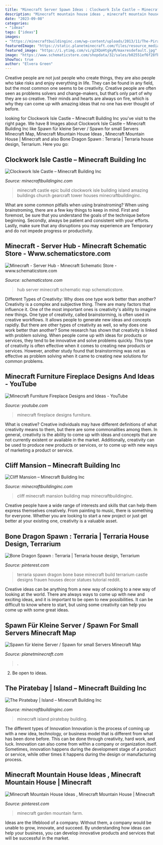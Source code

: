 ```yaml
---
title: "Minecraft Server Spawn Ideas : Clockwork Isle Castle – Minecraft Building Inc"
description: "Minecraft mountain house ideas , minecraft mountain house"
date: "2023-09-08"
categories:
- "ideas"
tags: ["ideas"]
images:
- "https://minecraftbuildinginc.com/wp-content/uploads/2013/11/The-Piratebay-minecraft-building-ideas-3.jpg"
featuredImage: "https://static.planetminecraft.com/files/resource_media/screenshot/1934/2019-08-22-09-53-30-1566461025.png"
featured_image: "https://i.ytimg.com/vi/g2XQoHtgkyM/maxresdefault.jpg"
image: "https://www.schematicstore.com/shopdata/32/sales/b02551ef6f28fb1a89ee3970976ec04b.png"
ShowToc: true
author: "Elvera Green"
---
```



Creative people are not just people who create things, they are also people who take risks and enjoy everything in life. They can be found in any field, but the most common one seems to be creativity. Creative people are often seen as problems solvers and change-makers, but that’s only part of why they are so creative. Their minds and hearts are always on fire, which is why they can come up with amazing ideas that no one has ever thought of before.

	

		
looking for Clockwork Isle Castle – Minecraft Building Inc you've visit to the right page. We have 8 Images about Clockwork Isle Castle – Minecraft Building Inc like Spawn für kleine Server / Spawn for small Servers Minecraft Map, Minecraft Mountain House Ideas , Minecraft Mountain House | Minecraft and also Bone Dragon Spawn : Terraria | Terraria house design, Terrarium. Here you go:
		
    
## Clockwork Isle Castle – Minecraft Building Inc

<img loading=lazy src="https://minecraftbuildinginc.com/wp-content/uploads/2015/01/Clockwork-Isle-Minecraft-castle-building-ideas-660x330.jpg" onerror="this.onerror=null;this.src='https://tse2.mm.bing.net/th?id=OIP.pkfceM7LxA2639pIiEfv6QHaDt&amp;pid=15.1';" alt="Clockwork Isle Castle – Minecraft Building Inc">

_Source: minecraftbuildinginc.com_

>minecraft castle epic build clockwork isle building island amazing buildings church gearcraft tower houses minecraftbuildinginc. 

	

What are some common pitfalls when using brainstroming?
When using brainstroming, there are a few key things to keep in mind. First and foremost, be sure that you understand the goals of the technique before beginning. Secondly, always be patient and consistent with your efforts. Lastly, make sure that any disruptions you may experience are Temporary and do not impede progress or productivity.

    
## Minecraft - Server Hub - Minecraft Schematic Store - Www.schematicstore.com

<img loading=lazy src="https://www.schematicstore.com/shopdata/32/sales/b02551ef6f28fb1a89ee3970976ec04b.png" onerror="this.onerror=null;this.src='https://tse4.mm.bing.net/th?id=OIP.59RYYROmBDBD-McKBOiAXQHaEK&amp;pid=15.1';" alt="Minecraft - Server Hub - Minecraft Schematic Store - www.schematicstore.com">

_Source: schematicstore.com_

>hub server minecraft schematic map schematicstore. 

	

Different Types of Creativity: Why does one type work better than another?
Creativity is a complex and subjective thing. There are many factors that influence it. One of the most important ones is creativity's ability to imagine new things. One type of creativity, called brainstorming, is often used in creative workflows. It allows people to generate new ideas and concepts rapidly. But there are other types of creativity as well, so why does one work better than another?
Some research has shown that creativity is linked with problem solving. When people come up with ideas for products or services, they tend to be innovative and solve problems quickly. This type of creativity is often effective when it comes to creating new products or services. However, another study found that brainstorming was not as effective as problem solving when it came to creating new solutions for common problems.

    
## Minecraft Furniture Fireplace Designs And Ideas - YouTube

<img loading=lazy src="https://i.ytimg.com/vi/g2XQoHtgkyM/maxresdefault.jpg" onerror="this.onerror=null;this.src='https://tse2.mm.bing.net/th?id=OIP.AQyReu-TFlaJ3EzAEC0HEAHaEK&amp;pid=15.1';" alt="Minecraft Furniture Fireplace Designs and Ideas - YouTube">

_Source: youtube.com_

>minecraft fireplace designs furniture. 

	

What is creative?
Creative individuals may have different definitions of what creativity means to them, but there are some commonalities among them. In general, creativity is the ability to come up with ideas and concepts that are not currently existent or available in the market. Additionally, creativity can be used to produce new products or services, or to come up with new ways of marketing a product or service.

    
## Cliff Mansion – Minecraft Building Inc

<img loading=lazy src="http://minecraftbuildinginc.com/wp-content/uploads/2014/03/cliff-mansion-minecraft-building-ideas-7.jpg" onerror="this.onerror=null;this.src='https://tse4.mm.bing.net/th?id=OIP.dAaMV1Hv78SoQoQYmb-QUgHaEW&amp;pid=15.1';" alt="Cliff Mansion – Minecraft Building Inc">

_Source: minecraftbuildinginc.com_

>cliff minecraft mansion building map minecraftbuildinginc. 

	

Creative people have a wide range of interests and skills that can help them express themselves creatively. From painting to music, there is something for everyone. Whether you are looking to start a new project or just get better at your existing one, creativity is a valuable asset.

    
## Bone Dragon Spawn : Terraria | Terraria House Design, Terrarium

<img loading=lazy src="https://i.pinimg.com/736x/ce/4f/e2/ce4fe255e0cc270f3db4947d59876622.jpg" onerror="this.onerror=null;this.src='https://tse1.mm.bing.net/th?id=OIP.v9I8Qks21RToFLcY-HHf8wHaE6&amp;pid=15.1';" alt="Bone Dragon Spawn : Terraria | Terraria house design, Terrarium">

_Source: pinterest.com_

>terraria spawn dragon bone base minecraft build terrarium castle designs frauen houses decor statues tutorial reddit. 

	

Creative ideas can be anything from a new way of cooking to a new way of looking at the world. There are always ways to come up with new and exciting ideas, and it is important to be open to new possibilities. It can be difficult to know where to start, but using some creativity can help you come up with some great ideas.

    
## Spawn Für Kleine Server / Spawn For Small Servers Minecraft Map

<img loading=lazy src="https://static.planetminecraft.com/files/resource_media/screenshot/1934/2019-08-22-09-53-30-1566461025.png" onerror="this.onerror=null;this.src='https://tse1.mm.bing.net/th?id=OIP.BnGcbtHxHUbSPi8YHaK9ZQHaD7&amp;pid=15.1';" alt="Spawn für kleine Server / Spawn for small Servers Minecraft Map">

_Source: planetminecraft.com_

>. 

	

2. Be open to ideas.

    
## The Piratebay | Island – Minecraft Building Inc

<img loading=lazy src="https://minecraftbuildinginc.com/wp-content/uploads/2013/11/The-Piratebay-minecraft-building-ideas-3.jpg" onerror="this.onerror=null;this.src='https://tse2.mm.bing.net/th?id=OIP.PKQ6PSe2_gi9A35CTgL_lAHaFN&amp;pid=15.1';" alt="The Piratebay | Island – Minecraft Building Inc">

_Source: minecraftbuildinginc.com_

>minecraft island piratebay building. 

	

The different types of Innovation
Innovation is the process of coming up with a new idea, technology, or business model that is different from what has been done before. This can be done through creativity, hard work, and luck. Innovation can also come from within a company or organization itself. Sometimes, innovation happens during the development stage of a product or service, while other times it happens during the design or manufacturing process.

    
## Minecraft Mountain House Ideas , Minecraft Mountain House | Minecraft

<img loading=lazy src="https://i.pinimg.com/736x/98/a8/eb/98a8eb2e7d1533d0b42ee303642d945b.jpg" onerror="this.onerror=null;this.src='https://tse4.mm.bing.net/th?id=OIP.y0yKKBLOimE9aiCsH4Y0zAHaEJ&amp;pid=15.1';" alt="Minecraft Mountain House Ideas , Minecraft Mountain House | Minecraft">

_Source: pinterest.com_

>minecraft garden mountain farm. 

	

Ideas are the lifeblood of a company. Without them, a company would be unable to grow, innovate, and succeed. By understanding how ideas can help your business, you can develop innovative products and services that will be successful in the market.

